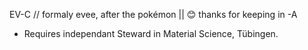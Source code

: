 EV-C    // formaly evee, after the pokémon || 😊 thanks for keeping in -A
- Requires independant Steward in Material Science, Tübingen.
